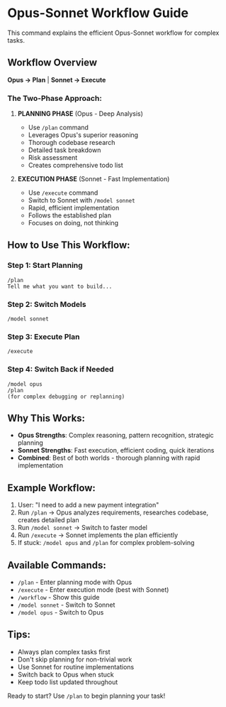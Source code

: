 # Opus-Sonnet Workflow Guide

This command explains the efficient Opus-Sonnet workflow for complex tasks.

## Workflow Overview

**Opus → Plan** | **Sonnet → Execute**

### The Two-Phase Approach:

1. **PLANNING PHASE** (Opus - Deep Analysis)
   - Use `/plan` command
   - Leverages Opus's superior reasoning
   - Thorough codebase research
   - Detailed task breakdown
   - Risk assessment
   - Creates comprehensive todo list

2. **EXECUTION PHASE** (Sonnet - Fast Implementation)
   - Use `/execute` command
   - Switch to Sonnet with `/model sonnet`
   - Rapid, efficient implementation
   - Follows the established plan
   - Focuses on doing, not thinking

## How to Use This Workflow:

### Step 1: Start Planning
```
/plan
Tell me what you want to build...
```

### Step 2: Switch Models
```
/model sonnet
```

### Step 3: Execute Plan
```
/execute
```

### Step 4: Switch Back if Needed
```
/model opus
/plan
(for complex debugging or replanning)
```

## Why This Works:

- **Opus Strengths**: Complex reasoning, pattern recognition, strategic planning
- **Sonnet Strengths**: Fast execution, efficient coding, quick iterations
- **Combined**: Best of both worlds - thorough planning with rapid implementation

## Example Workflow:

1. User: "I need to add a new payment integration"
2. Run `/plan` → Opus analyzes requirements, researches codebase, creates detailed plan
3. Run `/model sonnet` → Switch to faster model
4. Run `/execute` → Sonnet implements the plan efficiently
5. If stuck: `/model opus` and `/plan` for complex problem-solving

## Available Commands:

- `/plan` - Enter planning mode with Opus
- `/execute` - Enter execution mode (best with Sonnet)
- `/workflow` - Show this guide
- `/model sonnet` - Switch to Sonnet
- `/model opus` - Switch to Opus

## Tips:

- Always plan complex tasks first
- Don't skip planning for non-trivial work
- Use Sonnet for routine implementations
- Switch back to Opus when stuck
- Keep todo list updated throughout

Ready to start? Use `/plan` to begin planning your task!